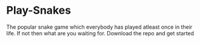 # Play-Snakes
The popular snake game which everybody has played atleast once in their life. If not then what are you waiting for. Download the repo and get started
